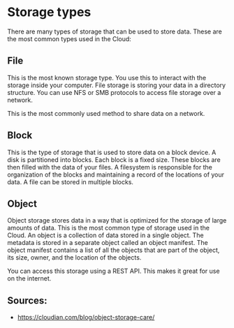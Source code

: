 # Storage types
There are many types of storage that can be used to store data. These are the most common types used in the Cloud:

## File
This is the most known storage type. You use this to interact with the storage inside your computer. File storage is storing your data in a directory structure. You can use NFS or SMB protocols to access file storage over a network.

This is the most commonly used method to share data on a network.

## Block
This is the type of storage that is used to store data on a block device. A disk is partitioned into blocks. Each block is a fixed size. These blocks are then filled with the data of your files. A filesystem is responsible for the organization of the blocks and maintaining a record of the locations of your data. A file can be stored in multiple blocks.

## Object
Object storage stores data in a way that is optimized for the storage of large amounts of data. This is the most common type of storage used in the Cloud. An object is a collection of data stored in a single object. The metadata is stored in a separate object called an object manifest. The object manifest contains a list of all the objects that are part of the object, its size, owner, and the location of the objects.

You can access this storage using a REST API. This makes it great for use on the internet.

## Sources:
- https://cloudian.com/blog/object-storage-care/
